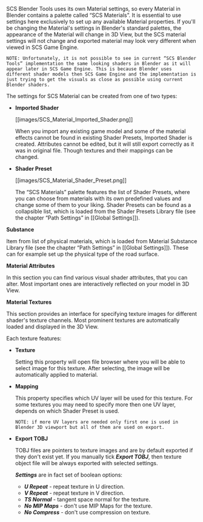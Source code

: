 SCS Blender Tools uses its own Material settings, so every Material in Blender contains a palette called “SCS Materials”. It is essential to use settings here exclusively to set up any available Material properties. If you'll be changing the Material's settings in Blender's standard palettes, the appearance of the Material will change in 3D View, but the SCS material settings will not change and exported material may look very different when viewed in SCS Game Engine.

`NOTE: Unfortunately, it is not possible to see in current “SCS Blender Tools” implementation the same looking shaders in Blender as it will appear later in SCS Game Engine. This is because Blender uses different shader models then SCS Game Engine and the implementation is just trying to get the visuals as close as possible using current Blender shaders.`

The settings for SCS Material can be created from one of two types:

* **Imported Shader**

  [[images/SCS_Material_Imported_Shader.png]]

  When you import any existing game model and some of the material effects cannot be found in existing Shader Presets, Imported Shader is created. Attributes cannot be edited, but it will still export correctly as it was in original file. Though textures and their mappings can be changed.

* **Shader Preset**

  [[images/SCS_Material_Shader_Preset.png]]

  The “SCS Materials” palette features the list of Shader Presets, where you can choose from materials with its own predefined values and change some of them to your liking. Shader Presets can be found as a collapsible list, which is loaded from the Shader Presets Library file (see the chapter “Path Settings” in [[Global Settings]]).


**Substance**

Item from list of physical materials, which is loaded from Material Substance Library file (see the chapter “Path Settings” in [[Global Settings]]). These can for example set up the physical type of the road surface.


**Material Attributes**

In this section you can find various visual shader attributes, that you can alter. Most important ones are interactively reflected on your model in 3D View.


**Material Textures**

This section provides an interface for specifying texture images for different shader's texture channels. Most prominent textures are automatically loaded and displayed in the 3D View.

Each texture features:
* **Texture**
  
  Setting this property will open file browser where you will be able to select image for this texture. After selecting, the image will be automatically applied to material.

* **Mapping**

  This property specifies which UV layer will be used for this texture. For some textures you may need to specify more then one UV layer, depends on which Shader Preset is used.
  
  `NOTE: if more UV layers are needed only first one is used in Blender 3D viewport but all of them are used on export.`

* **Export TOBJ**

  TOBJ files are pointers to texture images and are by default exported if they don't exist yet. If you manually tick _**Export TOBJ**_, then texture object file will be always exported with selected settings.

  _**Settings**_ are in fact set of boolean options:
    * _**U Repeat**_ - repeat texture in U direction.
    * _**V Repeat**_ - repeat texture in V direction.
    * _**TS Normal**_  - tangent space normal for the texture.
    * _**No MIP Maps**_ - don't use MIP Maps for the texture.
    * _**No Compress**_ - don't use compression on texture.
